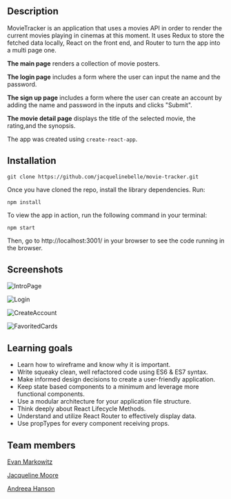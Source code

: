 ## Description

MovieTracker is an application that uses a movies API in order to render the current movies playing in cinemas at this moment. It uses Redux to store the fetched data locally, React on the front end, and Router to turn the app into a multi page one. 

**The main page** renders a collection of movie posters.

**The login page** includes a form where the user can input the name and the password.

**The sign up page** includes a form where the user can create an account by adding the name and password in the inputs and clicks "Submit".

**The movie detail page** displays the title of the selected movie, the rating,and the synopsis.

The app was created using `create-react-app`.


## Installation

```
git clone https://github.com/jacquelinebelle/movie-tracker.git
```
Once you have cloned the repo, install the library dependencies. Run:

```
npm install
```
To view the app in action, run the following command in your terminal:

```
npm start
```
Then, go to http://localhost:3001/ in your browser to see the code running in the browser.


## Screenshots
![IntroPage](https://github.com/jacquelinebelle/movie-tracker/blob/master/src/images/screenshots/LoginForm.png)

![Login](https://github.com/jacquelinebelle/movie-tracker/blob/master/src/images/screenshots/LoginForm.png)

![CreateAccount](https://github.com/jacquelinebelle/movie-tracker/blob/master/src/images/screenshots/SignupForm.png)

![FavoritedCards](https://github.com/jacquelinebelle/movie-tracker/blob/master/src/images/screenshots/Favorited.png)


## Learning goals

- Learn how to wireframe and know why it is important.
- Write squeaky clean, well refactored code using ES6 & ES7 syntax.
- Make informed design decisions to create a user-friendly application.
- Keep state based components to a minimum and leverage more functional components.
- Use a modular architecture for your application file structure.
- Think deeply about React Lifecycle Methods.
- Understand and utilize React Router to effectively display data.
- Use propTypes for every component receiving props.

## Team members

[Evan Markowitz](https://github.com/evanmarkowitz)

[Jacqueline Moore](https://github.com/jacquelinebelle)

[Andreea Hanson](https://github.com/andreeahanson)

